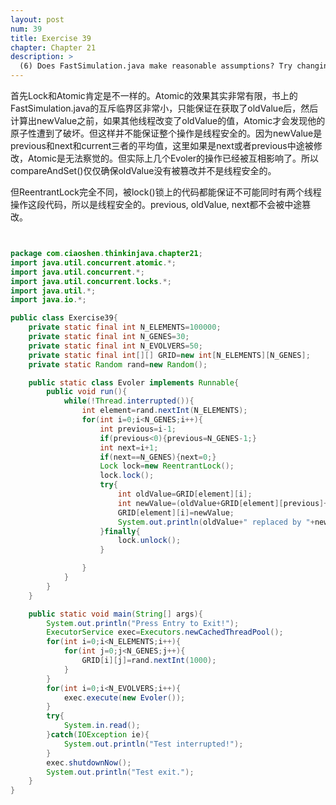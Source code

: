 ```yaml
---
layout: post
num: 39
title: Exercise 39
chapter: Chapter 21
description: >
  (6) Does FastSimulation.java make reasonable assumptions? Try changing the array to ordinary ints instead of AtomicInteger and using Lock mutexes. Compare the performance between the two versions of the program.
---
```


首先Lock和Atomic肯定是不一样的。Atomic的效果其实非常有限，书上的FastSimulation.java的互斥临界区非常小，只能保证在获取了oldValue后，然后计算出newValue之前，如果其他线程改变了oldValue的值，Atomic才会发现他的原子性遭到了破坏。但这样并不能保证整个操作是线程安全的。因为newValue是previous和next和current三者的平均值，这里如果是next或者previous中途被修改，Atomic是无法察觉的。但实际上几个Evoler的操作已经被互相影响了。所以compareAndSet()仅仅确保oldValue没有被篡改并不是线程安全的。

但ReentrantLock完全不同，被lock()锁上的代码都能保证不可能同时有两个线程操作这段代码，所以是线程安全的。previous, oldValue, next都不会被中途篡改。



```java


package com.ciaoshen.thinkinjava.chapter21;
import java.util.concurrent.atomic.*;
import java.util.concurrent.*;
import java.util.concurrent.locks.*;
import java.util.*;
import java.io.*;

public class Exercise39{
    private static final int N_ELEMENTS=100000;
    private static final int N_GENES=30;
    private static final int N_EVOLVERS=50;
    private static final int[][] GRID=new int[N_ELEMENTS][N_GENES];
    private static Random rand=new Random();

    public static class Evoler implements Runnable{
        public void run(){
            while(!Thread.interrupted()){
                int element=rand.nextInt(N_ELEMENTS);
                for(int i=0;i<N_GENES;i++){
                    int previous=i-1;
                    if(previous<0){previous=N_GENES-1;}
                    int next=i+1;
                    if(next==N_GENES){next=0;}
                    Lock lock=new ReentrantLock();
                    lock.lock();
                    try{
                        int oldValue=GRID[element][i];
                        int newValue=(oldValue+GRID[element][previous]+GRID[element][next])/3;
                        GRID[element][i]=newValue;
                        System.out.println(oldValue+" replaced by "+newValue);
                    }finally{
                        lock.unlock();
                    }

                }
            }
        }
    }

    public static void main(String[] args){
        System.out.println("Press Entry to Exit!");
        ExecutorService exec=Executors.newCachedThreadPool();
        for(int i=0;i<N_ELEMENTS;i++){
            for(int j=0;j<N_GENES;j++){
                GRID[i][j]=rand.nextInt(1000);
            }
        }
        for(int i=0;i<N_EVOLVERS;i++){
            exec.execute(new Evoler());
        }
        try{
            System.in.read();
        }catch(IOException ie){
            System.out.println("Test interrupted!");
        }
        exec.shutdownNow();
        System.out.println("Test exit.");
    }
}


```



